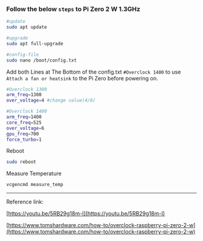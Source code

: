 ### Follow the below `steps` to Pi Zero 2 W 1.3GHz

```bash
#update
sudo apt update

#upgrade
sudo apt full-upgrade

#config-file
sudo nano /boot/config.txt
```

Add both Lines at The Bottom of the config.txt
`#Overclock 1400` to use `Attach a fan or heatsink` to the Pi Zero before powering on.

```bash
#Overclock 1300
arm_freq=1300
over_voltage=4 #change value(4/6)

#Overclock 1400
arm_freq=1400
core_freq=525
over_voltage=6
gpu_freq=700
force_turbo=1
```

Reboot

```bash
sudo reboot
```

Measure Temperature 

```bash
vcgencmd measure_temp
```

---

Reference link:

[https://youtu.be/5RB29g18m-I](https://youtu.be/5RB29g18m-I)

[https://www.tomshardware.com/how-to/overclock-raspberry-pi-zero-2-w](https://www.tomshardware.com/how-to/overclock-raspberry-pi-zero-2-w)